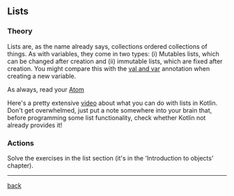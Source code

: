 ## Lists

### Theory

Lists are, as the name already says, collections ordered collections of things. As with variables, they come in two types: (i) Mutables lists, which can be changed after creation and (ii) immutable lists, which are fixed after creation. You might compare this with the [val and var](../VariablesAndDataTypes/variables.md) annotation when creating a new variable.

As always, read your [Atom](https://stepik.org/lesson/104335/step/1?unit=78895)

Here's a pretty extensive [video](https://www.youtube.com/watch?v=CDWy16UDeLQ) about what you can do with lists in Kotlin. Don't get overwhelmed, just put a note somewhere into your brain that, before programming some list functionality, check whether Kotlin not already provides it!

### Actions

Solve the exercises in the list section (it's in the 'Introduction to objects' chapter).

---

[back](../)